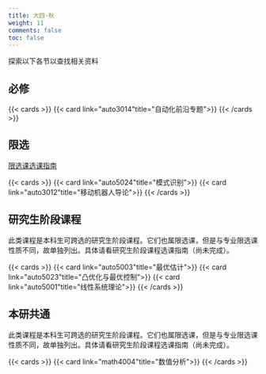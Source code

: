 ```yaml
---
title: 大四·秋
weight: 11
comments: false
toc: false
---
```

探索以下各节以查找相关资料
## 必修
<!--more-->
{{< cards >}}
{{< card link="auto3014"title="自动化前沿专题">}}
{{< /cards >}}
## 限选
[限选课选课指南](https://hoa.moe/blog/distributive-guidance-for-22/)
<!--more-->
{{< cards >}}
{{< card link="auto5024"title="模式识别">}}
{{< card link="auto3012"title="移动机器人导论">}}
{{< /cards >}}
## 研究生阶段课程
此类课程是本科生可跨选的研究生阶段课程。它们也属限选课，但是与专业限选课性质不同，故单独列出。具体请看研究生阶段课程选课指南（尚未完成）。
<!--more-->
{{< cards >}}
{{< card link="auto5003"title="最优估计">}}
{{< card link="auto5023"title="凸优化与最优控制">}}
{{< card link="auto5001"title="线性系统理论">}}
{{< /cards >}}
## 本研共通
此类课程是本科生可跨选的研究生阶段课程。它们也属限选课，但是与专业限选课性质不同，故单独列出。具体请看研究生阶段课程选课指南（尚未完成）。
<!--more-->
{{< cards >}}
{{< card link="math4004"title="数值分析">}}
{{< /cards >}}
